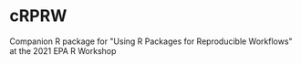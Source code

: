 # cRPRW
Companion R package for "Using R Packages for Reproducible Workflows" at the 2021 EPA R Workshop
